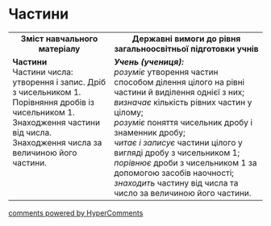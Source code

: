 <div id="hypercomments_widget" class="js-hypercomments-widget invisible"></div>

# Частини
<table>
  <tr>
    <td width="40%" align="center"><b>Зміст навчального матеріалу<b></td>
    <td width="60%" align="center"><b>Державні вимоги до рівня загальноосвітньої підготовки учнів</b></td>
  </tr>
  <tr>
    <td width="40%" style="vertical-align:top !important;"><b>Частини</b><br>
Частини числа: утворення і запис. Дріб з чисельником 1.<br>
Порівняння дробів із чисельником 1.<br>
Знаходження частини від числа.<br> 
Знаходження числа за величиною його частини.<br></td>
    <td width="60%" style="vertical-align:top !important;"><i><b>Учень (учениця):</b></i><br>
<i>розуміє</i> утворення частин способом ділення цілого на рівні частини й виділення однієї з них; <br>
<i>визначає</i> кількість рівних  частин у цілому; <br>
<i>розуміє</i> поняття чисельник дробу і знаменник дробу;<br>
<i>читає і записує</i> частини цілого у вигляді дробу з чисельником 1;<br>
<i>порівнює</i> дроби з чисельником 1 за допомогою засобів наочності; <br>
<i>знаходить</i> частину від числа та число за  величиною його частини.<br></td>
  </tr>
</table>

<div class="js-hypercomments-container">
    <a href="http://hypercomments.com" class="hc-link" title="comments widget">comments powered by HyperComments</a>
</div>